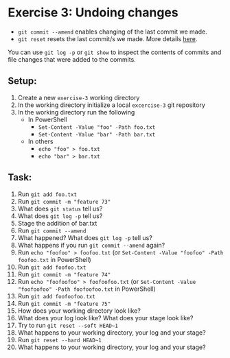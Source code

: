 # Exercise 3: Undoing changes

- `git commit --amend` enables changing of the last commit we made.
- `git reset` resets the last commit/s we made. More
  details [here](https://git-scm.com/book/en/v2/Git-Tools-Reset-Demystified).

You can use `git log -p` or `git show` to inspect the contents of commits and file changes that were added to the
commits.

## Setup:

1. Create a new `exercise-3` working directory
2. In the working directory initialize a local `excercise-3` git repository
3. In the working directory run the following
   - In PowerShell 
      - `Set-Content -Value "foo" -Path foo.txt`
      - `Set-Content -Value "bar" -Path bar.txt`
   - In others
     - `echo "foo" > foo.txt`
     - `echo "bar" > bar.txt`

## Task:

1. Run `git add foo.txt`
2. Run `git commit -m "feature 73"`
3. What does `git status` tell us?
4. What does `git log -p` tell us?
5. Stage the addition of bar.txt
6. Run `git commit --amend`
7. What happened? What does `git log -p` tell us?
8. What happens if you run `git commit --amend` again?
9. Run `echo "foofoo" > foofoo.txt` (or `Set-Content -Value "foofoo" -Path foofoo.txt` in PowerShell)
10. Run `git add foofoo.txt`
11. Run `git commit -m "feature 74"`
12. Run `echo "foofoofoo" > foofoofoo.txt` (or `Set-Content -Value "foofoofoo" -Path foofoofoo.txt` in PowerShell)
10. Run `git add foofoofoo.txt`
11. Run `git commit -m "feature 75"`
12. How does your working directory look like?
13. What does your log look like? What does your stage look like?
14. Try to run `git reset --soft HEAD~1`
15. What happens to your working directory, your log and your stage?
16. Run `git reset --hard HEAD~1`
17. What happens to your working directory, your log and your stage?
